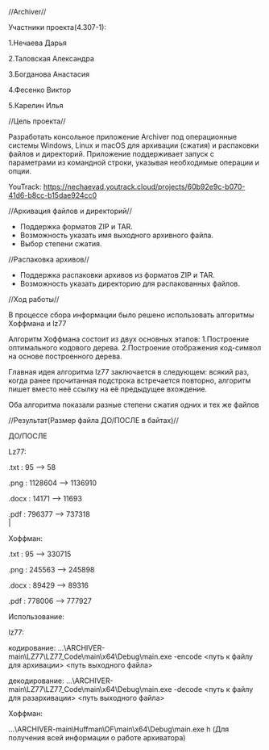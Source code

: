 //Archiver//

Участники проекта(4.307-1):

1.Нечаева Дарья

2.Таловская Александра

3.Богданова Анастасия

4.Фесенко Виктор

5.Карелин Илья

//Цель проекта//

Разработать консольное приложение Archiver под операционные системы Windows,
Linux и macOS для архивации (сжатия) и распаковки файлов и директорий. 
Приложение поддерживает запуск с параметрами из командной
строки, указывая необходимые операции и опции.

YouTrack: https://nechaevad.youtrack.cloud/projects/60b92e9c-b070-41d6-b8cc-b15dae924cc0

//Архивация файлов и директорий//

- Поддержка форматов ZIP и TAR.
- Возможность указать имя выходного архивного файла.
- Выбор степени сжатия.

//Распаковка архивов//

- Поддержка распаковки архивов из форматов ZIP и TAR.
- Возможность указать директорию для распакованных файлов.

//Ход работы//

В процессе сбора информации было решено использовать алгоритмы Хоффмана и lz77

Алгоритм Хоффмана состоит из двух основных этапов:
1.Построение оптимального кодового дерева.
2.Построение отображения код-символ на основе построенного дерева.

Главная идея алгоритма lz77 заключается в следующем: 
всякий раз, когда ранее прочитанная подстрока встречается повторно, 
алгоритм пишет вместо неё ссылку на её предыдущее вхождение.

Оба алгоритма показали разные степени сжатия одних и тех же файлов

//Результат(Размер файла ДО/ПОСЛЕ в байтах)//

ДО/ПОСЛЕ

Lz77:

.txt :  95    -->   58     

.png : 1128604  -->  1136910  

.docx : 14171  -->   11693   

.pdf :  796377  -->  737318  
|

Хоффман:

.txt :   95    -->   330715  

.png : 245563   -->  245898   

.docx :  89429  -->   89316   

.pdf :  778006 -->   777927  


Использование:

lz77:

кодирование:  ...\ARCHIVER-main\LZ77\LZ77_Code\main\x64\Debug\main.exe -encode <путь к файлу для архивации> <путь выходного файла>

декодирование:  ...\ARCHIVER-main\LZ77\LZ77_Code\main\x64\Debug\main.exe -decode <путь к файлу для разархивации> <путь выходного файла>

Хоффман:


...\ARCHIVER-main\Huffman\OF\main\x64\Debug\main.exe h (Для получения всей информации о работе архиватора)






